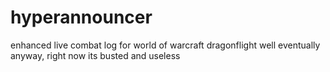 # hyperannouncer
enhanced live combat log for world of warcraft dragonflight
well eventually anyway, right now its busted and useless
